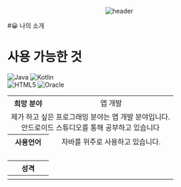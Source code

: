 <div align="center">

![header](https://capsule-render.vercel.app/api?type=waving&color=timeGradient&height=300&section=header&text=Jung%20Han%20Eol&fontSize=90)
</div>  

#:grinning: 나의 소개

  <table align="center">
      <tr align="center">
        <th>희망 분야</th>
        <td>앱 개발</td>
      <tr align="center">
        <td colspan="2">제가 하고 싶은 프로그래밍 분야는 앱 개발 분야입니다.<br>안드로이드 스튜디오를 통해 공부하고 있습니다</td>
      </tr>
      <tr align="center">
        <th>사용언어</th>
        <td>자바를 위주로 사용하고 있습니다.</td>
      </tr>
      <tr align="center">
        <td colspan="2"><br></td>
      </tr>
      <tr align="center">
        <th>성격</th>
        <td></td>
      </tr>
      <tr align="center">
        <th>
        <td></a>
      </tr>
  
  
# 사용 가능한 것
![Java](https://img.shields.io/badge/java-%23ED8B00.svg?style=for-the-badge&logo=java&logoColor=white)
![Kotlin](https://img.shields.io/badge/kotlin-A8B9CC?style=for-the-badge&logo=kotlin&logoColor=7F52FF)<br>
![HTML5](https://img.shields.io/badge/HTML5-E34F26?style=for-the-badge&logo=HTML5&logoColor=white)
![Oracle](https://img.shields.io/badge/Oracle-F80000?style=for-the-badge&logo=Oracle&logoColor=white)    
  








